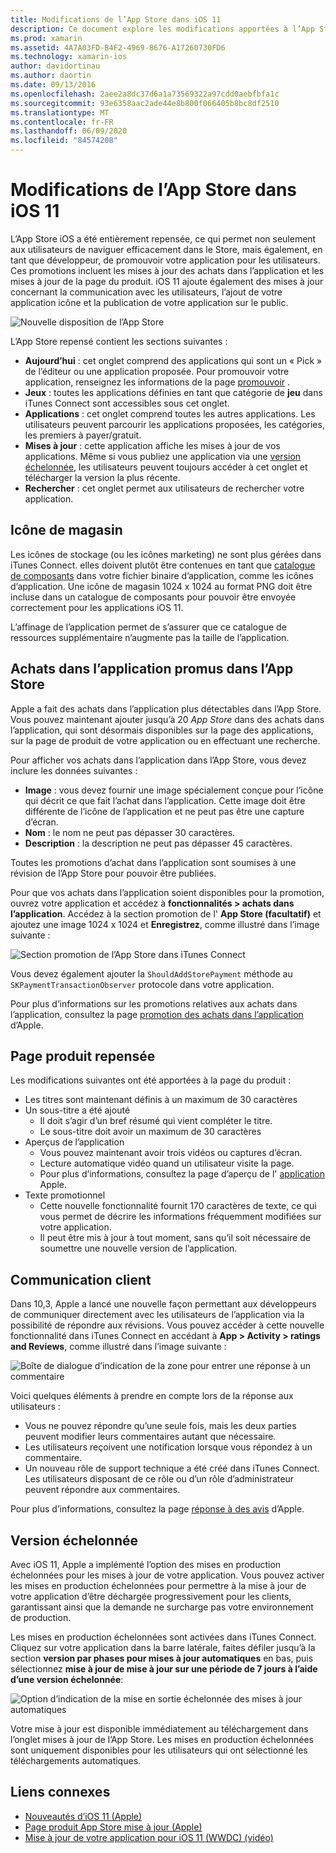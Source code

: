 ```yaml
---
title: Modifications de l’App Store dans iOS 11
description: Ce document explore les modifications apportées à l’App Store dans iOS 11. Il traite de l’icône de magasin d’une application, des achats dans l’application promus, de la page produit repensée, de la communication client et des versions échelonnées.
ms.prod: xamarin
ms.assetid: 4A7A03FD-B4F2-4969-8676-A17260730FD6
ms.technology: xamarin-ios
author: davidortinau
ms.author: daortin
ms.date: 09/13/2016
ms.openlocfilehash: 2aee2a8dc37d6a1a73569322a97cdd0aebfbfa1c
ms.sourcegitcommit: 93e6358aac2ade44e8b800f066405b8bc8df2510
ms.translationtype: MT
ms.contentlocale: fr-FR
ms.lasthandoff: 06/09/2020
ms.locfileid: "84574208"
---
```

# <a name="app-store-changes-in-ios-11"></a>Modifications de l’App Store dans iOS 11

L’App Store iOS a été entièrement repensée, ce qui permet non seulement aux utilisateurs de naviguer efficacement dans le Store, mais également, en tant que développeur, de promouvoir votre application pour les utilisateurs. Ces promotions incluent les mises à jour des achats dans l’application et les mises à jour de la page du produit. iOS 11 ajoute également des mises à jour concernant la communication avec les utilisateurs, l’ajout de votre application icône et la publication de votre application sur le public.

![Nouvelle disposition de l’App Store](app-store-changes-images/image3.jpg)

L’App Store repensé contient les sections suivantes :

- **Aujourd’hui** : cet onglet comprend des applications qui sont un « Pick » de l’éditeur ou une application proposée. Pour promouvoir votre application, renseignez les informations de la page [promouvoir](https://developer.apple.com//contact/app-store/promote/) .
- **Jeux** : toutes les applications définies en tant que catégorie de **jeu** dans iTunes Connect sont accessibles sous cet onglet.
- **Applications** : cet onglet comprend toutes les autres applications. Les utilisateurs peuvent parcourir les applications proposées, les catégories, les premiers à payer/gratuit.
- **Mises à jour** : cette application affiche les mises à jour de vos applications. Même si vous publiez une application via une [version échelonnée](#Phased_Release), les utilisateurs peuvent toujours accéder à cet onglet et télécharger la version la plus récente.
- **Rechercher** : cet onglet permet aux utilisateurs de rechercher votre application.

## <a name="store-icon"></a>Icône de magasin

Les icônes de stockage (ou les icônes marketing) ne sont plus gérées dans iTunes Connect. elles doivent plutôt être contenues en tant que [catalogue de composants](~/ios/app-fundamentals/images-icons/app-icons.md) dans votre fichier binaire d’application, comme les icônes d’application. Une icône de magasin 1024 x 1024 au format PNG doit être incluse dans un catalogue de composants pour pouvoir être envoyée correctement pour les applications iOS 11.

L’affinage de l’application permet de s’assurer que ce catalogue de ressources supplémentaire n’augmente pas la taille de l’application.

## <a name="in-app-purchases-promoted-in-the-app-store"></a>Achats dans l’application promus dans l’App Store

Apple a fait des achats dans l’application plus détectables dans l’App Store. Vous pouvez maintenant ajouter jusqu’à 20 _App Store_ dans des achats dans l’application, qui sont désormais disponibles sur la page des applications, sur la page de produit de votre application ou en effectuant une recherche.

Pour afficher vos achats dans l’application dans l’App Store, vous devez inclure les données suivantes :

- **Image** : vous devez fournir une image spécialement conçue pour l’icône qui décrit ce que fait l’achat dans l’application. Cette image doit être différente de l’icône de l’application et ne peut pas être une capture d’écran.
- **Nom** : le nom ne peut pas dépasser 30 caractères.
- **Description** : la description ne peut pas dépasser 45 caractères.

Toutes les promotions d’achat dans l’application sont soumises à une révision de l’App Store pour pouvoir être publiées.

Pour que vos achats dans l’application soient disponibles pour la promotion, ouvrez votre application et accédez à **fonctionnalités > achats dans l’application**. Accédez à la section promotion de l' **App Store (facultatif)** et ajoutez une image 1024 x 1024 et **Enregistrez**, comme illustré dans l’image suivante :

![Section promotion de l’App Store dans iTunes Connect](app-store-changes-images/image4.png)

Vous devez également ajouter la `ShouldAddStorePayment` méthode au `SKPaymentTransactionObserver` protocole dans votre application.

Pour plus d’informations sur les promotions relatives aux achats dans l’application, consultez la page [promotion des achats dans l’application](https://developer.apple.com/app-store/promoting-in-app-purchases/) d’Apple.

## <a name="redesigned-product-page"></a>Page produit repensée

Les modifications suivantes ont été apportées à la page du produit :

- Les titres sont maintenant définis à un maximum de 30 caractères
- Un sous-titre a été ajouté
  - Il doit s’agir d’un bref résumé qui vient compléter le titre.
  - Le sous-titre doit avoir un maximum de 30 caractères
- Aperçus de l’application
  - Vous pouvez maintenant avoir trois vidéos ou captures d’écran.
  - Lecture automatique vidéo quand un utilisateur visite la page.
  - Pour plus d’informations, consultez la page d’aperçu de l' [application](https://developer.apple.com/app-store/app-previews/) Apple.
- Texte promotionnel
  - Cette nouvelle fonctionnalité fournit 170 caractères de texte, ce qui vous permet de décrire les informations fréquemment modifiées sur votre application.
  - Il peut être mis à jour à tout moment, sans qu’il soit nécessaire de soumettre une nouvelle version de l’application.

## <a name="customer-communication"></a>Communication client

Dans 10,3, Apple a lancé une nouvelle façon permettant aux développeurs de communiquer directement avec les utilisateurs de l’application via la possibilité de répondre aux révisions. Vous pouvez accéder à cette nouvelle fonctionnalité dans iTunes Connect en accédant à **App > Activity > ratings and Reviews**, comme illustré dans l’image suivante :

![Boîte de dialogue d’indication de la zone pour entrer une réponse à un commentaire](app-store-changes-images/image5.png)

Voici quelques éléments à prendre en compte lors de la réponse aux utilisateurs :

- Vous ne pouvez répondre qu’une seule fois, mais les deux parties peuvent modifier leurs commentaires autant que nécessaire.
- Les utilisateurs reçoivent une notification lorsque vous répondez à un commentaire.
- Un nouveau rôle de support technique a été créé dans iTunes Connect. Les utilisateurs disposant de ce rôle ou d’un rôle d’administrateur peuvent répondre aux commentaires.

Pour plus d’informations, consultez la page [réponse à des avis](https://developer.apple.com/app-store/responding-to-reviews/) d’Apple.

<a name="Phased_Release"></a>

## <a name="phased-release"></a>Version échelonnée

Avec iOS 11, Apple a implémenté l’option des mises en production échelonnées pour les mises à jour de votre application. Vous pouvez activer les mises en production échelonnées pour permettre à la mise à jour de votre application d’être déchargée progressivement pour les clients, garantissant ainsi que la demande ne surcharge pas votre environnement de production.

Les mises en production échelonnées sont activées dans iTunes Connect. Cliquez sur votre application dans la barre latérale, faites défiler jusqu’à la section **version par phases pour mises à jour automatiques** en bas, puis sélectionnez **mise à jour de mise à jour sur une période de 7 jours à l’aide d’une version échelonnée**:

![Option d’indication de la mise en sortie échelonnée des mises à jour automatiques](app-store-changes-images/image6.png)

Votre mise à jour est disponible immédiatement au téléchargement dans l’onglet mises à jour de l’App Store. Les mises en production échelonnées sont uniquement disponibles pour les utilisateurs qui ont sélectionné les téléchargements automatiques.

## <a name="related-links"></a>Liens connexes

- [Nouveautés d’iOS 11 (Apple)](https://developer.apple.com/ios/)
- [Page produit App Store mise à jour (Apple)](https://developer.apple.com/app-store/product-page/)
- [Mise à jour de votre application pour iOS 11 (WWDC) (vidéo)](https://developer.apple.com/videos/play/wwdc2017/204/)
